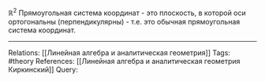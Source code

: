 $\mathbb{R}^{2}$
Прямоугольная система координат - это плоскость, в которой оси ортогональны (перпендикулярны) - т.е. это обычная прямоугольная система координат. 

___
Relations: [[Линейная алгебра и аналитическая геометрия]] 
Tags: #theory 
References: [[Линейная алгебра и аналитическая геометрия Киркинский]] 
Query: 